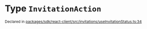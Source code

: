 # Type `InvitationAction`
<sub>Declared in [packages/sdk/react-client/src/invitations/useInvitationStatus.ts:34](https://github.com/dxos/dxos/blob/bfdd5a17b/packages/sdk/react-client/src/invitations/useInvitationStatus.ts#L34)</sub>






